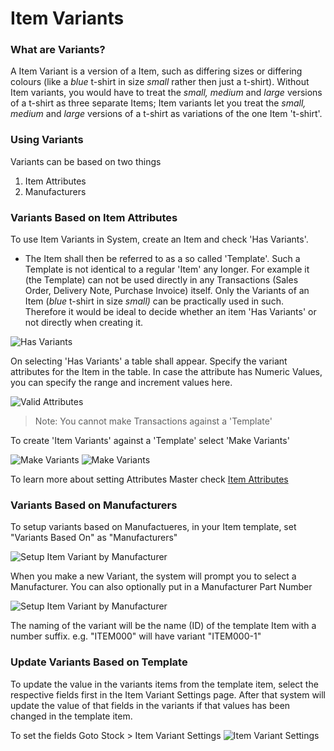 <!-- add-breadcrumbs -->
<!-- add-breadcrumbs -->
# Item Variants

### What are Variants?

A Item Variant is a version of a Item, such as differing sizes or differing colours (like a _blue_ t-shirt in size _small_ rather then just a t-shirt).
Without Item variants, you would have to treat the _small, medium_ and _large_ versions of a t-shirt as three separate Items;
Item variants let you treat the _small, medium_ and _large_ versions of a t-shirt as variations of the one Item 't-shirt'.

### Using Variants

Variants can be based on two things

1. Item Attributes
1. Manufacturers

### Variants Based on Item Attributes

To use Item Variants in System, create an Item and check 'Has Variants'.

* The Item shall then be referred to as a so called 'Template'. Such a Template is not identical to a regular 'Item' any longer. For example it (the Template) can not be used directly in any Transactions (Sales Order, Delivery Note, Purchase Invoice) itself. Only the Variants of an Item (_blue_ t-shirt in size _small)_ can be practically used in such. Therefore it would be ideal to decide whether an item 'Has Variants' or not directly when creating it.

<img class="screenshot" alt="Has Variants" src="/docs/assets/img/stock/item-has-variants.png">

On selecting 'Has Variants' a table shall appear. Specify the variant attributes for the Item in the table.
In case the attribute has Numeric Values, you can specify the range and increment values here.

<img class="screenshot" alt="Valid Attributes" src="/docs/assets/img/stock/item-attributes.png">

> Note: You cannot make Transactions against a 'Template'

To create 'Item Variants' against a 'Template' select 'Make Variants'

<img class="screenshot" alt="Make Variants" src="/docs/assets/img/stock/make-variant.png">

<img class="screenshot" alt="Make Variants" src="/docs/assets/img/stock/make-variant-1.png">

To learn more about setting Attributes Master check [Item Attributes](/docs/user/manual/en/stock/setup/item-attribute.html)

### Variants Based on Manufacturers

To setup variants based on Manufactueres, in your Item template, set "Variants Based On" as "Manufacturers"

<img class='screenshot' alt='Setup Item Variant by Manufacturer'
	src='/docs/assets/img/stock/select-mfg-for-variant.png'>

When you make a new Variant, the system will prompt you to select a Manufacturer. You can also optionally put in a Manufacturer Part Number

<img class='screenshot' alt='Setup Item Variant by Manufacturer'
	src='/docs/assets/img/stock/set-variant-by-mfg.png'>

The naming of the variant will be the name (ID) of the template Item with a number suffix. e.g. "ITEM000" will have variant "ITEM000-1"

### Update Variants Based on Template
To update the value in the variants items from the template item, select the respective fields first in the Item Variant Settings page. After that system will update the value of that fields in the variants if that values has been changed in the template item.

To set the fields Goto Stock > Item Variant Settings
<img class='screenshot' alt='Item Variant Settings'
	src='/docs/assets/img/stock/item_variants_settings.png'>
